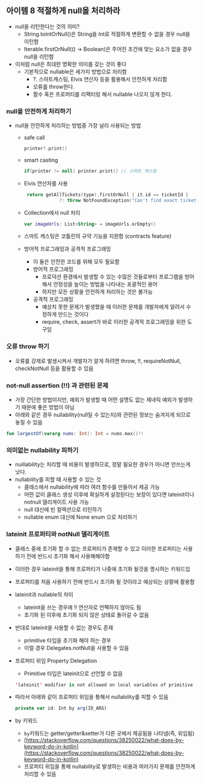## 아이템 8 적절하게 null을 처리하라
- null을 리턴한다는 것의 의미?
    - String.toIntOrNull()은 String을 Int로 적절하게 변환할 수 없을 경우 null을 이턴함
    - Iterable<T>.firstOrNull(() → Boolean)은 주어진 조건에 맞는 요소가 없을 경우 null을 리턴함
- 이처럼 null은 최대한 명확한 의미를 갖는 것이 좋다
    - 기본적으로 nullable은 세가지 방법으로 처리함
        - ?. 스마트캐스팅, Elvis 연산자 등을 활용해서 안전하게 처리함
        - 오류를 throw한다.
        - 함수 혹은 프로퍼티를 리팩터링 해서 nullable 나오지 않게 한다.

### null을 안전하게 처리하기

- null을 안전하게 처리하는 방법중 가장 널리 사용되는 방법
    - safe call
        ```kotlin
        printer?.print()
        ```

    - smart casting

        ```kotlin
        if(printer != null) printer.print() // 스마트 캐스팅
        ```

    - Elvis 연산자를 사용

       ```kotlin
        return getAllTickets(type).firstOrNull { it.id == ticketId }
                    ?: throw NotFoundException("Can't find exact ticket.")
        ```

    - Collection에서 null 처리

        ```kotlin
        var imageUrls: List<String> = imageUrls.orEmpty()
        ```

    - 스마트 캐스팅은 코틀린의 규약 기능을 지원함 (contracts feature)
    - 방어적 프로그래밍과 공격적 프로그래밍
        - 이 둘은 안전한 코드를 위해 모두 필요함
        - 방어적 프로그래밍
            - 프로덕션 환경에서 발생할 수 있는 수많은 것들로부터 프로그램을 방어해서 안정성을 높이는 방법을 나타내는 포괄적인 용어
            - 하지만 모든 상황을 안전하게 처리하는 것은 불가능
        - 공격적 프로그래밍
            - 예상치 못한 문제가 발생했을 때 이러한 문제를 개발자에게 알려서 수정하게 만드는 것이다
            - require, check, assert가 바로 이러한 공격적 프로그래밍을 위한 도구임

### 오류 throw 하기

- 오류를 강제로 발생시켜서 개발자가 알게 하려면 throw, !!, requireNotNull, checkNotNull 등을 활용할 수 있음

### not-null assertion (!!) 과 관련된 문제

- 가장 간단한 방법이지만, 예외가 발생할 때 어떤 설명도 없는 제네릭 예외가 발생하기 때문에 좋은 방법이 아님
- 아래와 같은 경우 nullability(null일 수 있는지)와 관련된 정보는 숨겨지게 되므로 놓칠 수 있음

```kotlin
fun largestOf(vararg nums: Int): Int = nums.max()!!    
```

### 의미없는 nullability 피하기

- nuillability는 처리할 때 비용이 발생하므로, 정말 필요한 경우가 아니면 안쓰는게 낫다.
- nullability를 피할 때 사용할 수 있는 것
    - 클래스에서 nullability에 따라 여러 함수를 만들어서 제공 가능
    - 어떤 값이 클래스 생성 이후에 확실하게 설정된다는 보장이 있다면 lateinit이나 notnull 델리게이트 사용 가능
    - null 대신에 빈 컬렉션으로 리턴하기
    - nullable enum 대신에 None enum 으로 처리하기

### lateinit 프로퍼티와 notNull 델리게이트

- 클래스 중에 초기화 할 수 없는 프로퍼티가 존재할 수 있고 이러한 프로퍼티는 사용하기 전에 반드시 초기화 해서 사용해해야함
- 이러한 경우 lateinit을 통해 프로퍼티가 나중에 초기화 될것을 명시하는 키워드임
- 프로퍼티를 처음 사용하기 전에 반드시 초기화 될 것이라고 예상되는 상황에 활용함
- lateinit과 nullable의 차이
    - lateinit을 쓰는 경우에 !! 연산자로 언팩하지 않아도 됨
    - 초기화 된 이후에 초기화 되지 않은 상태로 돌아갈 수 없음
- 반대로 lateinit을 사용할 수 없는 경우도 존재
    - primitive 타입을 초기화 해야 하는 경우
    - 이럴 경우 Delegates.notNull을 사용할 수 있음
- 프로퍼티 위임 Property Delegation
    - Primitive 타입은 lateinit으로 선언할 수 없음

    ```kotlin
    'lateinit' modifier is not allowed on local variables of primitive types
    ```

- 따라서 아래와 같이 프로퍼티 위임을 통해서 nullability를 피할 수 있음

    ```jsx
    private var id: Int by arg(ID_ARG)
    ```

- by 키워드
    - `by`키워드는 getter/getter&setter가 다른 곳에서 제공됨을 나타냄(즉, 위임됨)
    - [https://stackoverflow.com/questions/38250022/what-does-by-keyword-do-in-kotlin](https://stackoverflow.com/questions/38250022/what-does-by-keyword-do-in-kotlin)
    - 프로퍼티 위임을 통해 nullability로 발생하는 비용과 여러가지 문제를 안전하게 처리할 수 있음